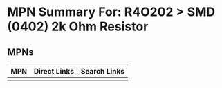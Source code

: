 



# MPN Summary For: R4O202 > SMD (0402) 2k Ohm Resistor

## MPNs
  

|MPN|Direct Links|Search Links|
| :--- | :--- | :--- |
||||
